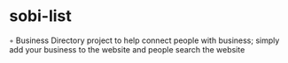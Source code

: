 # sobi-list
◦	Business Directory project  to help connect people with business; simply add your business to the website and people search
the website
